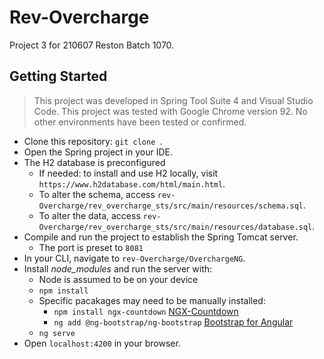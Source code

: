# Rev-Overcharge
Project 3 for 210607 Reston Batch 1070.

## Getting Started
> This project was developed in Spring Tool Suite 4 and Visual Studio Code.
> This project was tested with Google Chrome version 92.
> No other environments have been tested or confirmed.

* Clone this repository: `git clone `.
* Open the Spring project in your IDE.
* The H2 database is preconfigured
    - If needed: to install and use H2 locally, visit `https://www.h2database.com/html/main.html`.
    - To alter the schema, access `rev-Overcharge/rev_overcharge_sts/src/main/resources/schema.sql`.
    - To alter the data, access `rev-Overcharge/rev_overcharge_sts/src/main/resources/database.sql`.
* Compile and run the project to establish the Spring Tomcat server.
    - The port is preset to `8081`
* In your CLI, navigate to `rev-Overcharge/OverchargeNG`.
* Install *node_modules* and run the server with:
    - Node is assumed to be on your device
    - `npm install`
    - Specific pacakages may need to be manually installed:
        * `npm install ngx-countdown` [NGX-Countdown](https://www.npmjs.com/package/ngx-countdown)
        * `ng add @ng-bootstrap/ng-bootstrap` [Bootstrap for Angular](https://ng-bootstrap.github.io/#/home)
    - `ng serve`
* Open `localhost:4200` in your browser.
